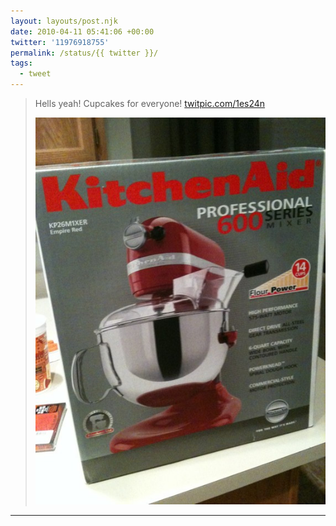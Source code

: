 ```yaml
---
layout: layouts/post.njk
date: 2010-04-11 05:41:06 +00:00
twitter: '11976918755'
permalink: /status/{{ twitter }}/
tags: 
  - tweet
---
```


> Hells yeah! Cupcakes for everyone! [twitpic.com/1es24n](http://twitpic.com/1es24n)
> 
> ![brand new KitchenAid stand mixer](/img/85289927.jpg)

---
